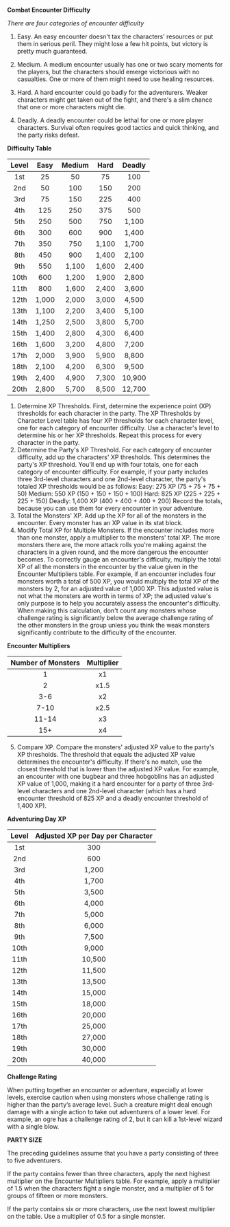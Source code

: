 **Combat Encounter Difficulty**

*There are four categories of encounter difficulty*

1. Easy. An easy encounter doesn't tax the characters' resources or put them in serious peril. They might lose a few hit points, but victory is pretty much guaranteed. 

2. Medium. A medium encounter usually has one or two scary moments for the players, but the characters should emerge victorious with no casualties. One or more of them might need to use healing resources.

3. Hard. A hard encounter could go badly for the adventurers. Weaker characters might get taken out of the fight, and there's a slim chance that one or more characters might die. 

4. Deadly. A deadly encounter could be lethal for one or more player characters. Survival often requires good tactics and quick thinking, and the party risks defeat.


**Difficulty Table**

| Level | Easy  | Medium | Hard  | Deadly |
|:-----:|:-----:|:------:|:-----:|:------:|
|  1st  |  25   |  50    |  75   |  100   |
|  2nd  |  50   |  100   |  150  |  200   |
|  3rd  |  75   |  150   |  225  |  400   |
|  4th  |  125  |  250   |  375  |  500   |
|  5th  |  250  |  500   |  750  |  1,100 |
|  6th  |  300  |  600   |  900  |  1,400 |
|  7th  |  350  |  750   |  1,100|  1,700 |
|  8th  |  450  |  900   |  1,400|  2,100 |
|  9th  |  550  |  1,100 |  1,600|  2,400 |
|  10th |  600  |  1,200 |  1,900|  2,800 |
|  11th |  800  |  1,600 |  2,400|  3,600 |
|  12th |  1,000|  2,000 |  3,000|  4,500 |
|  13th |  1,100|  2,200 |  3,400|  5,100 |
|  14th |  1,250|  2,500 |  3,800|  5,700 |
|  15th |  1,400|  2,800 |  4,300|  6,400 |
|  16th |  1,600|  3,200 |  4,800|  7,200 |
|  17th |  2,000|  3,900 |  5,900|  8,800 |
|  18th |  2,100|  4,200 |  6,300|  9,500 |
|  19th |  2,400|  4,900 |  7,300|  10,900|
|  20th |  2,800|  5,700 |  8,500|  12,700|

1. Determine XP Thresholds. First, determine the experience point (XP) thresholds for each character in the party. The XP Thresholds by Character Level table has four XP thresholds for each character level, one for each category of encounter difficulty. Use a character's level to determine his or her XP thresholds. Repeat this process for every character in the party.
2. Determine the Party's XP Threshold. For each category of encounter difficulty, add up the characters' XP thresholds. This determines the party's XP threshold. You'll end up with four totals, one for each category of encounter difficulty. For example, if your party includes three 3rd-level characters and one 2nd-level character, the party's totaled XP thresholds would be as follows: 
	Easy: 275 XP (75 + 75 + 75 + 50)
	Medium: 550 XP (150 + 150 + 150 + 100)
	Hard: 825 XP (225 + 225 + 225 + 150)
	Deadly: 1,400 XP (400 + 400 + 400 + 200)
   Record the totals, because you can use them for every encounter in your adventure.
3. Total the Monsters' XP. Add up the XP for all of the monsters in the encounter. Every monster has an XP value in its stat block.
4. Modify Total XP for Multiple Monsters. If the encounter includes more than one monster, apply a multiplier to the monsters' total XP. The more monsters there are, the more attack rolls you're making against the characters in a given round, and the more dangerous the encounter becomes. To correctly gauge an encounter's difficulty, multiply the total XP of all the monsters in the encounter by the value given in the Encounter Multipliers table. For example, if an encounter includes four monsters worth a total of 500 XP, you would multiply the total XP of the monsters by 2, for an adjusted value of 1,000 XP. This adjusted value is not what the monsters are worth in terms of XP; the adjusted value's only purpose is to help you accurately assess the encounter's difficulty. When making this calculation, don't count any monsters whose challenge rating is significantly below the average challenge rating of the other monsters in the group unless you think the weak monsters significantly contribute to the difficulty of the encounter. 

**Encounter Multipliers**

| Number of Monsters | Multiplier |
|:------------------:|:----------:|
|      1             |  x1        |
|      2             |  x1.5      |
|      3-6           |  x2        |
|      7-10          |  x2.5      |
|      11-14         |  x3        |
|      15+           |  x4        |

5. Compare XP. Compare the monsters' adjusted XP value to the party's XP thresholds. The threshold that equals the adjusted XP value determines the encounter's difficulty. If there's no match, use the closest threshold that is lower than the adjusted XP value. For example, an encounter with one bugbear and three hobgoblins has an adjusted XP value of 1,000, making it a hard encounter for a party of three 3rd-level characters and one 2nd-level character (which has a hard encounter threshold of 825 XP and a deadly encounter threshold of 1,400 XP). 

**Adventuring Day XP**

| Level | Adjusted XP per Day per Character |
|:-----:|:---------------------------------:|
| 1st   |            300                    |
| 2nd   |            600                    |
| 3rd   |            1,200                  |
| 4th   |            1,700                  |
| 5th   |            3,500                  |
| 6th   |            4,000                  |
| 7th   |            5,000                  |
| 8th   |            6,000                  |
| 9th   |            7,500                  |
| 10th  |            9,000                  |
| 11th  |            10,500                 |
| 12th  |            11,500                 |
| 13th  |            13,500                 |
| 14th  |            15,000                 |
| 15th  |            18,000                 |
| 16th  |            20,000                 |
| 17th  |            25,000                 |
| 18th  |            27,000                 |
| 19th  |            30,000                 |
| 20th  |            40,000                 |

**Challenge Rating**

When putting together an encounter or adventure, especially at lower levels, exercise caution when using monsters whose challenge rating is higher than the party’s average level. Such a creature might deal enough damage with a single action to take out adventurers of a lower level. For example, an ogre has a challenge rating of 2, but it can kill a 1st-level wizard with a single blow.

**PARTY SIZE**

The preceding guidelines assume that you have a party consisting of three to five adventurers.

If the party contains fewer than three characters, apply the next highest multiplier on the Encounter Multipliers table. For example, apply a multiplier of 1.5 when the characters fight a single monster, and a multiplier of 5 for groups of fifteen or more monsters.

If the party contains six or more characters, use the next lowest multiplier on the table. Use a multiplier of 0.5 for a single monster.
